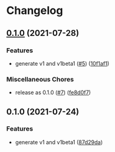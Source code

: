 # Changelog

## [0.1.0](https://www.github.com/googleapis/python-orchestration-airflow/compare/v0.1.0...v0.1.0) (2021-07-28)


### Features

* generate v1 and v1beta1 ([#5](https://www.github.com/googleapis/python-orchestration-airflow/issues/5)) ([10f1af1](https://www.github.com/googleapis/python-orchestration-airflow/commit/10f1af1cf575f87948e836041d06b693511e8c5c))


### Miscellaneous Chores

* release as 0.1.0 ([#7](https://www.github.com/googleapis/python-orchestration-airflow/issues/7)) ([fe8d0f7](https://www.github.com/googleapis/python-orchestration-airflow/commit/fe8d0f7193f5d6019045da38fca23f49d103b2d0))

## 0.1.0 (2021-07-24)


### Features

* generate v1 and v1beta1 ([87d29da](https://www.github.com/googleapis/python-orchestration-airflow/commit/87d29da7d280a41c109ff30231a2e53d514d4eeb))

